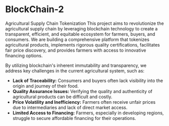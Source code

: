 # BlockChain-2
Agricultural Supply Chain Tokenization 
This project aims to revolutionize the agricultural supply chain by leveraging blockchain technology to create a transparent, efficient, and equitable ecosystem for farmers, buyers, and consumers.  We are building a comprehensive platform that tokenizes agricultural products, implements rigorous quality certifications, facilitates fair price discovery, and provides farmers with access to innovative financing options.

By utilizing blockchain's inherent immutability and transparency, we address key challenges in the current agricultural system, such as:

*   **Lack of Traceability:**  Consumers and buyers often lack visibility into the origin and journey of their food.
*   **Quality Assurance Issues:**  Verifying the quality and authenticity of agricultural products can be difficult and costly.
*   **Price Volatility and Inefficiency:**  Farmers often receive unfair prices due to intermediaries and lack of direct market access.
*   **Limited Access to Financing:**  Farmers, especially in developing regions, struggle to secure affordable financing for their operations.
